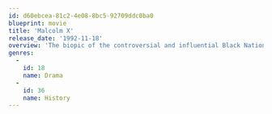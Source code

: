 ```yaml
---
id: d60ebcea-81c2-4e08-8bc5-92709ddc0ba0
blueprint: movie
title: 'Malcolm X'
release_date: '1992-11-18'
overview: 'The biopic of the controversial and influential Black Nationalist leader.'
genres:
  -
    id: 18
    name: Drama
  -
    id: 36
    name: History
---
```

